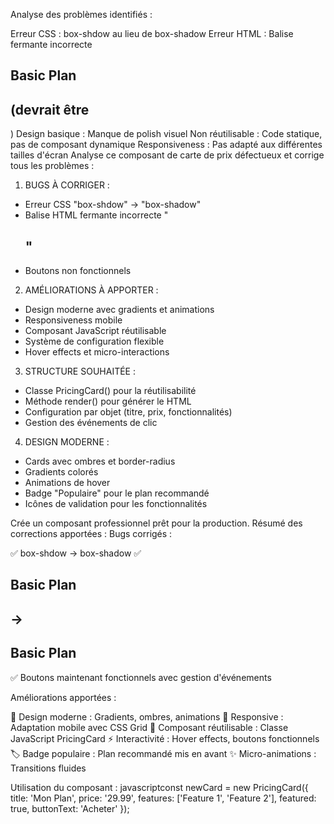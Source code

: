 Analyse des problèmes identifiés :

Erreur CSS : box-shdow au lieu de box-shadow
Erreur HTML : Balise fermante incorrecte <h2 class="title">Basic Plan<h2> (devrait être </h2>)
Design basique : Manque de polish visuel
Non réutilisable : Code statique, pas de composant dynamique
Responsiveness : Pas adapté aux différentes tailles d'écran
Analyse ce composant de carte de prix défectueux et corrige tous les problèmes :

1. BUGS À CORRIGER :
- Erreur CSS "box-shdow" → "box-shadow"
- Balise HTML fermante incorrecte "<h2>" 
- Boutons non fonctionnels

2. AMÉLIORATIONS À APPORTER :
- Design moderne avec gradients et animations
- Responsiveness mobile
- Composant JavaScript réutilisable
- Système de configuration flexible
- Hover effects et micro-interactions

3. STRUCTURE SOUHAITÉE :
- Classe PricingCard() pour la réutilisabilité
- Méthode render() pour générer le HTML
- Configuration par objet (titre, prix, fonctionnalités)
- Gestion des événements de clic

4. DESIGN MODERNE :
- Cards avec ombres et border-radius
- Gradients colorés
- Animations de hover
- Badge "Populaire" pour le plan recommandé
- Icônes de validation pour les fonctionnalités

Crée un composant professionnel prêt pour la production.
Résumé des corrections apportées :
Bugs corrigés :

✅ box-shdow → box-shadow
✅ <h2 class="title">Basic Plan<h2> → <h2 class="plan-title">Basic Plan</h2>
✅ Boutons maintenant fonctionnels avec gestion d'événements

Améliorations apportées :

🎨 Design moderne : Gradients, ombres, animations
📱 Responsive : Adaptation mobile avec CSS Grid
🔧 Composant réutilisable : Classe JavaScript PricingCard
⚡ Interactivité : Hover effects, boutons fonctionnels
🏷️ Badge populaire : Plan recommandé mis en avant
✨ Micro-animations : Transitions fluides

Utilisation du composant :
javascriptconst newCard = new PricingCard({
    title: 'Mon Plan',
    price: '29.99',
    features: ['Feature 1', 'Feature 2'],
    featured: true,
    buttonText: 'Acheter'
});